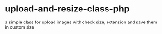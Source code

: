 # upload-and-resize-class-php
a simple class for upload images with check size, extension and save them in custom size 
